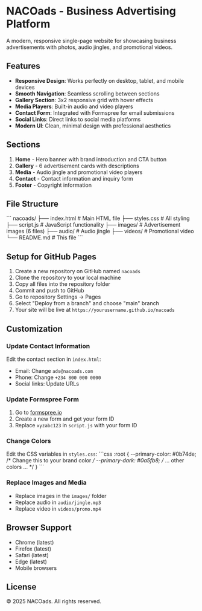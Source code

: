 # NACOads - Business Advertising Platform

A modern, responsive single-page website for showcasing business advertisements with photos, audio jingles, and promotional videos.

## Features

- **Responsive Design**: Works perfectly on desktop, tablet, and mobile devices
- **Smooth Navigation**: Seamless scrolling between sections
- **Gallery Section**: 3x2 responsive grid with hover effects
- **Media Players**: Built-in audio and video players
- **Contact Form**: Integrated with Formspree for email submissions
- **Social Links**: Direct links to social media platforms
- **Modern UI**: Clean, minimal design with professional aesthetics

## Sections

1. **Home** - Hero banner with brand introduction and CTA button
2. **Gallery** - 6 advertisement cards with descriptions
3. **Media** - Audio jingle and promotional video players
4. **Contact** - Contact information and inquiry form
5. **Footer** - Copyright information

## File Structure

\`\`\`
nacoads/
├── index.html          # Main HTML file
├── styles.css          # All styling
├── script.js           # JavaScript functionality
├── images/             # Advertisement images (6 files)
├── audio/              # Audio jingle
├── videos/             # Promotional video
└── README.md           # This file
\`\`\`

## Setup for GitHub Pages

1. Create a new repository on GitHub named `nacoads`
2. Clone the repository to your local machine
3. Copy all files into the repository folder
4. Commit and push to GitHub
5. Go to repository Settings → Pages
6. Select "Deploy from a branch" and choose "main" branch
7. Your site will be live at `https://yourusername.github.io/nacoads`

## Customization

### Update Contact Information
Edit the contact section in `index.html`:
- Email: Change `ads@nacoads.com`
- Phone: Change `+234 800 000 0000`
- Social links: Update URLs

### Update Formspree Form
1. Go to [formspree.io](https://formspree.io)
2. Create a new form and get your form ID
3. Replace `xyzabc123` in `script.js` with your form ID

### Change Colors
Edit the CSS variables in `styles.css`:
\`\`\`css
:root {
    --primary-color: #0b74de;  /* Change this to your brand color */
    --primary-dark: #0a5fb8;
    /* ... other colors ... */
}
\`\`\`

### Replace Images and Media
- Replace images in the `images/` folder
- Replace audio in `audio/jingle.mp3`
- Replace video in `videos/promo.mp4`

## Browser Support

- Chrome (latest)
- Firefox (latest)
- Safari (latest)
- Edge (latest)
- Mobile browsers

## License

© 2025 NACOads. All rights reserved.
